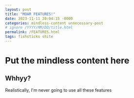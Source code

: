 ```yaml
---
layout: post
title: "MOAR FEATURES!"
date: 2023-11-11 20:04:15 -0000
categories: mindless-content unnecessary-post
# ignore /YYYY/MM/DD/title.html
permalink: /FEATURES.html
tags: fishsticks shite
---
```


# Put the mindless content here
## Whhyy?
Realistically, I'm never going to use all these features 

